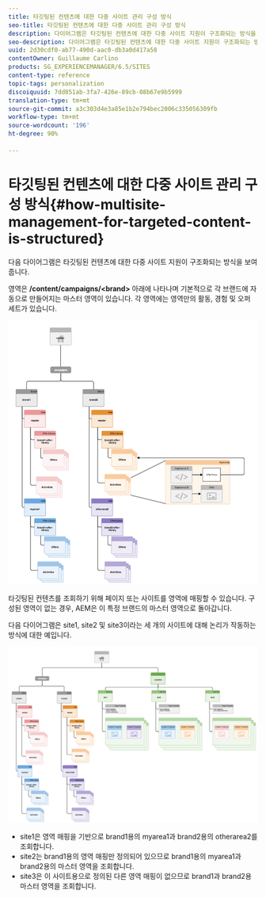 ```yaml
---
title: 타깃팅된 컨텐츠에 대한 다중 사이트 관리 구성 방식
seo-title: 타깃팅된 컨텐츠에 대한 다중 사이트 관리 구성 방식
description: 다이어그램은 타깃팅된 컨텐츠에 대한 다중 사이트 지원이 구조화되는 방식을 보여줍니다.
seo-description: 다이어그램은 타깃팅된 컨텐츠에 대한 다중 사이트 지원이 구조화되는 방식을 보여줍니다.
uuid: 2d30cdf0-ab77-490d-aac0-db3a0d417a58
contentOwner: Guillaume Carlino
products: SG_EXPERIENCEMANAGER/6.5/SITES
content-type: reference
topic-tags: personalization
discoiquuid: 7dd851ab-3fa7-426e-89cb-08b67e9b5999
translation-type: tm+mt
source-git-commit: a3c303d4e3a85e1b2e794bec2006c335056309fb
workflow-type: tm+mt
source-wordcount: '196'
ht-degree: 90%

---
```



# 타깃팅된 컨텐츠에 대한 다중 사이트 관리 구성 방식{#how-multisite-management-for-targeted-content-is-structured}

다음 다이어그램은 타깃팅된 컨텐츠에 대한 다중 사이트 지원이 구조화되는 방식을 보여줍니다.

영역은 **/content/campaigns/&lt;brand>** 아래에 나타나며 기본적으로 각 브랜드에 자동으로 만들어지는 마스터 영역이 있습니다. 각 영역에는 영역만의 활동, 경험 및 오퍼 세트가 있습니다.

![chlimage_1-268](assets/chlimage_1-268.png)

타깃팅된 컨텐츠를 조회하기 위해 페이지 또는 사이트를 영역에 매핑할 수 있습니다. 구성된 영역이 없는 경우, AEM은 이 특정 브랜드의 마스터 영역으로 돌아갑니다.

다음 다이어그램은 site1, site2 및 site3이라는 세 개의 사이트에 대해 논리가 작동하는 방식에 대한 예입니다.

![chlimage_1-269](assets/chlimage_1-269.png)

* site1은 영역 매핑을 기반으로 brand1용의 myarea1과 brand2용의 otherarea2를 조회합니다.
* site2는 brand1용의 영역 매핑만 정의되어 있으므로 brand1용의 myarea1과 brand2용의 마스터 영역을 조회합니다.
* site3은 이 사이트용으로 정의된 다른 영역 매핑이 없으므로 brand1과 brand2용 마스터 영역을 조회합니다.

